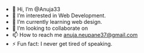- 👋 Hi, I’m @Anuja33
- 👀 I’m interested in Web Development.
- 🌱 I’m currently learning web design.
- 💞️ I’m looking to collaborate on 
- 📫 How to reach me anuja.neupane37@gmail.com
- ⚡ Fun fact: I never get tired of speaking.

<!---
Anuja33/Anuja33 is a ✨ special ✨ repository because its `README.md` (this file) appears on your GitHub profile.
You can click the Preview link to take a look at your changes.
--->
